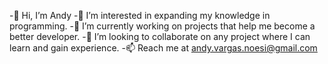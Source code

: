 -👋 Hi, I’m Andy
-👀 I’m interested in expanding my knowledge in programming.
-🌱 I’m currently working on projects that help me become a better developer.
-💞️ I’m looking to collaborate on any project where I can learn and gain experience.
-📫 Reach me at andy.vargas.noesi@gmail.com

<!---
andyvn1/andyvn1 is a ✨ special ✨ repository because its `README.md` (this file) appears on your GitHub profile.
You can click the Preview link to take a look at your changes.
--->
